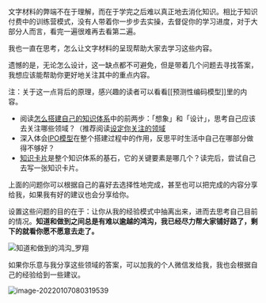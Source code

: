 文字材料的弊端不在于理解，而在于学完之后难以真正地去消化知识。相比于知识付费中的训练营模式，没有人带着你一步步去实操，去督促你的学习进度，对于大部分人而言，看完一遍很难再去看第二遍。 

我也一直在思考，怎么让文字材料的呈现帮助大家去学习这些内容。

遗憾的是，无论怎么设计，这一缺点都不可避免，但是带着几个问题去寻找答案，我想应该能帮助你更好地关注其中的重点内容。 

注：关于这一点背后的原理，感兴趣的读者可以看看[[预测性编码模型]]里的内容。 

- 阅读[怎么搭建自己的知识体系](post/实践篇/怎么搭建自己的知识体系.md)中的前两步：「想象」和「设计」，思考自己应该去关注哪些领域？（推荐阅读[设定你关注的领域](post/实践篇/设定你关注的领域.md) 
- 深入体会[IPO模型](post/Mycards/IPO模型.md)在整个搭建过程中的作用，反思平时生活中自己在哪部分做得不够好？
- [知识卡片](post/实践篇/知识卡片.md)是整个知识体系的基石，它的关键要素是哪几个？读完后，尝试自己去写一张知识卡片。 


上面的问题你可以根据自己的喜好去选择性地完成，甚至也可以把完成的内容分享给我，如果我有好的建议也会分享给你。 

设置这些问题的目的在于：让你从我的经验模式中抽离出来，进而去思考自己目前的情况。**知道和做到之间总是有难以逾越的鸿沟，我已经尽力帮大家铺好路了，剩下的就看你愿不愿意去走了。**  

![知道和做到的鸿沟_罗翔](https://img9.doubanio.com/view/group_topic/l/public/p379754825.webp)

如果你乐意与我分享这些领域的答案，可以加我的个人微信发给我，我也会根据自己的经验给到一些建议。 

![image-20220107080319539](https://image-upload-1307521651.cos.ap-nanjing.myqcloud.com/picture_upload/image-20220107080319539.png)